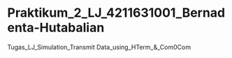 # Praktikum_2_LJ_4211631001_Bernadenta-Hutabalian
Tugas_LJ_Simulation_Transmit Data_using_HTerm_&amp;_Com0Com
